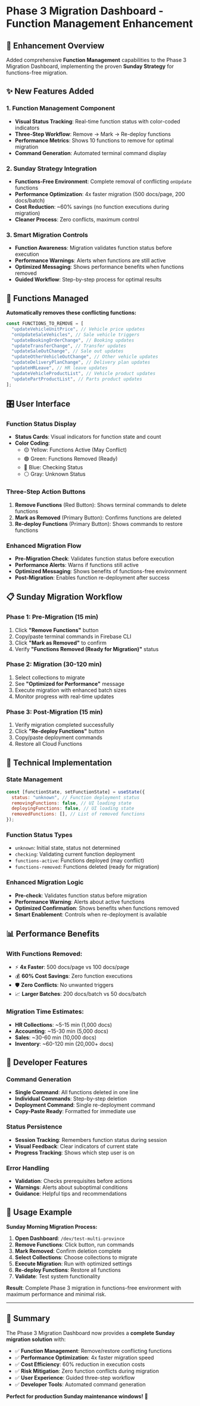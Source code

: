 # Phase 3 Migration Dashboard - Function Management Enhancement

## 🚀 **Enhancement Overview**

Added comprehensive **Function Management** capabilities to the Phase 3 Migration Dashboard, implementing the proven **Sunday Strategy** for functions-free migration.

## ✨ **New Features Added**

### **1. Function Management Component**

- **Visual Status Tracking**: Real-time function status with color-coded indicators
- **Three-Step Workflow**: Remove → Mark → Re-deploy functions
- **Performance Metrics**: Shows 10 functions to remove for optimal migration
- **Command Generation**: Automated terminal command display

### **2. Sunday Strategy Integration**

- **Functions-Free Environment**: Complete removal of conflicting `onUpdate` functions
- **Performance Optimization**: 4x faster migration (500 docs/page, 200 docs/batch)
- **Cost Reduction**: ~60% savings (no function executions during migration)
- **Cleaner Process**: Zero conflicts, maximum control

### **3. Smart Migration Controls**

- **Function Awareness**: Migration validates function status before execution
- **Performance Warnings**: Alerts when functions are still active
- **Optimized Messaging**: Shows performance benefits when functions removed
- **Guided Workflow**: Step-by-step process for optimal results

## 🎯 **Functions Managed**

**Automatically removes these conflicting functions:**

```javascript
const FUNCTIONS_TO_REMOVE = [
  "updateVehicleUnitPrice", // Vehicle price updates
  "onUpdateSaleVehicles", // Sale vehicle triggers
  "updateBookingOrderChange", // Booking updates
  "updateTransferChange", // Transfer updates
  "updateSaleOutChange", // Sale out updates
  "updateOtherVehicleOutChange", // Other vehicle updates
  "updateDeliveryPlanChange", // Delivery plan updates
  "updateHRLeave", // HR leave updates
  "updateVehicleProductList", // Vehicle product updates
  "updatePartProductList", // Parts product updates
];
```

## 🎛️ **User Interface**

### **Function Status Display**

- **Status Cards**: Visual indicators for function state and count
- **Color Coding**:
  - 🟡 Yellow: Functions Active (May Conflict)
  - 🟢 Green: Functions Removed (Ready)
  - 🔵 Blue: Checking Status
  - ⚪ Gray: Unknown Status

### **Three-Step Action Buttons**

1. **Remove Functions** (Red Button): Shows terminal commands to delete functions
2. **Mark as Removed** (Primary Button): Confirms functions are deleted
3. **Re-deploy Functions** (Primary Button): Shows commands to restore functions

### **Enhanced Migration Flow**

- **Pre-Migration Check**: Validates function status before execution
- **Performance Alerts**: Warns if functions still active
- **Optimized Messaging**: Shows benefits of functions-free environment
- **Post-Migration**: Enables function re-deployment after success

## 📋 **Sunday Migration Workflow**

### **Phase 1: Pre-Migration (15 min)**

1. Click **"Remove Functions"** button
2. Copy/paste terminal commands in Firebase CLI
3. Click **"Mark as Removed"** to confirm
4. Verify **"Functions Removed (Ready for Migration)"** status

### **Phase 2: Migration (30-120 min)**

1. Select collections to migrate
2. See **"Optimized for Performance"** message
3. Execute migration with enhanced batch sizes
4. Monitor progress with real-time updates

### **Phase 3: Post-Migration (15 min)**

1. Verify migration completed successfully
2. Click **"Re-deploy Functions"** button
3. Copy/paste deployment commands
4. Restore all Cloud Functions

## 🎪 **Technical Implementation**

### **State Management**

```javascript
const [functionState, setFunctionState] = useState({
  status: "unknown", // Function deployment status
  removingFunctions: false, // UI loading state
  deployingFunctions: false, // UI loading state
  removedFunctions: [], // List of removed functions
});
```

### **Function Status Types**

- `unknown`: Initial state, status not determined
- `checking`: Validating current function deployment
- `functions-active`: Functions deployed (may conflict)
- `functions-removed`: Functions deleted (ready for migration)

### **Enhanced Migration Logic**

- **Pre-check**: Validates function status before migration
- **Performance Warning**: Alerts about active functions
- **Optimized Confirmation**: Shows benefits when functions removed
- **Smart Enablement**: Controls when re-deployment is available

## 📊 **Performance Benefits**

### **With Functions Removed:**

- ⚡ **4x Faster**: 500 docs/page vs 100 docs/page
- 💰 **60% Cost Savings**: Zero function executions
- 🛡️ **Zero Conflicts**: No unwanted triggers
- 📈 **Larger Batches**: 200 docs/batch vs 50 docs/batch

### **Migration Time Estimates:**

- **HR Collections**: ~5-15 min (1,000 docs)
- **Accounting**: ~15-30 min (5,000 docs)
- **Sales**: ~30-60 min (10,000 docs)
- **Inventory**: ~60-120 min (20,000+ docs)

## 🔧 **Developer Features**

### **Command Generation**

- **Single Command**: All functions deleted in one line
- **Individual Commands**: Step-by-step deletion
- **Deployment Command**: Single re-deployment command
- **Copy-Paste Ready**: Formatted for immediate use

### **Status Persistence**

- **Session Tracking**: Remembers function status during session
- **Visual Feedback**: Clear indicators of current state
- **Progress Tracking**: Shows which step user is on

### **Error Handling**

- **Validation**: Checks prerequisites before actions
- **Warnings**: Alerts about suboptimal conditions
- **Guidance**: Helpful tips and recommendations

## 🎉 **Usage Example**

**Sunday Morning Migration Process:**

1. **Open Dashboard**: `/dev/test-multi-province`
2. **Remove Functions**: Click button, run commands
3. **Mark Removed**: Confirm deletion complete
4. **Select Collections**: Choose collections to migrate
5. **Execute Migration**: Run with optimized settings
6. **Re-deploy Functions**: Restore all functions
7. **Validate**: Test system functionality

**Result**: Complete Phase 3 migration in functions-free environment with maximum performance and minimal risk.

---

## 📝 **Summary**

The Phase 3 Migration Dashboard now provides a **complete Sunday migration solution** with:

- ✅ **Function Management**: Remove/restore conflicting functions
- ✅ **Performance Optimization**: 4x faster migration speed
- ✅ **Cost Efficiency**: 60% reduction in execution costs
- ✅ **Risk Mitigation**: Zero function conflicts during migration
- ✅ **User Experience**: Guided three-step workflow
- ✅ **Developer Tools**: Automated command generation

**Perfect for production Sunday maintenance windows!** 🚀

